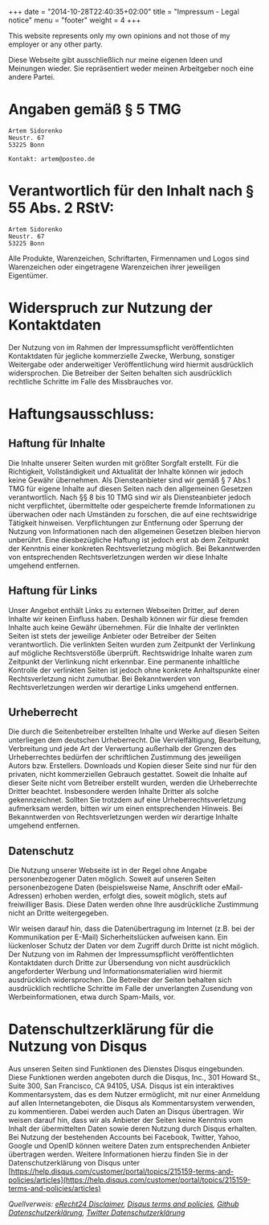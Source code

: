 +++
date = "2014-10-28T22:40:35+02:00"
title = "Impressum - Legal notice"
menu = "footer"
weight = 4
+++

This website represents only my own opinions and not those of my employer or any other party.

Diese Webseite gibt ausschließlich nur meine eigenen Ideen und Meinungen wieder. Sie repräsentiert weder meinen Arbeitgeber noch eine andere Partei.

# Angaben gemäß § 5 TMG

```text
Artem Sidorenko
Neustr. 67
53225 Bonn

Kontakt: artem@posteo.de
```

# Verantwortlich für den Inhalt nach § 55 Abs. 2 RStV:

```text
Artem Sidorenko
Neustr. 67
53225 Bonn
```

Alle Produkte, Warenzeichen, Schriftarten, Firmennamen und Logos sind Warenzeichen oder eingetragene Warenzeichen ihrer jeweiligen Eigentümer.

# Widerspruch zur Nutzung der Kontaktdaten

Der Nutzung von im Rahmen der Impressumspflicht veröffentlichten Kontaktdaten
für jegliche kommerzielle Zwecke, Werbung, sonstiger Weitergabe oder
anderweitiger Veröffentlichung wird hiermit ausdrücklich widersprochen.
Die Betreiber der Seiten behalten sich ausdrücklich rechtliche
Schritte im Falle des Missbrauches vor.

# Haftungsausschluss:

## Haftung für Inhalte

Die Inhalte unserer Seiten wurden mit größter Sorgfalt erstellt.
Für die Richtigkeit, Vollständigkeit und Aktualität der Inhalte
können wir jedoch keine Gewähr übernehmen. Als Diensteanbieter sind wir gemäß § 7 Abs.1 TMG für
eigene Inhalte auf diesen Seiten nach den allgemeinen Gesetzen verantwortlich.
Nach §§ 8 bis 10 TMG sind wir als Diensteanbieter jedoch nicht
verpflichtet, übermittelte oder gespeicherte fremde Informationen zu
überwachen oder nach Umständen zu forschen, die auf eine rechtswidrige
Tätigkeit hinweisen. Verpflichtungen zur Entfernung oder Sperrung der
Nutzung von Informationen nach den allgemeinen Gesetzen bleiben hiervon
unberührt. Eine diesbezügliche Haftung ist jedoch erst ab dem
Zeitpunkt der Kenntnis einer konkreten Rechtsverletzung möglich. Bei
Bekanntwerden von entsprechenden Rechtsverletzungen werden wir diese Inhalte
umgehend entfernen.

## Haftung für Links

Unser Angebot enthält Links zu externen Webseiten Dritter, auf deren
Inhalte wir keinen Einfluss haben. Deshalb können wir für diese
fremden Inhalte auch keine Gewähr übernehmen. Für die Inhalte
der verlinkten Seiten ist stets der jeweilige Anbieter oder Betreiber der
Seiten verantwortlich. Die verlinkten Seiten wurden zum Zeitpunkt der Verlinkung
auf mögliche Rechtsverstöße überprüft. Rechtswidrige
Inhalte waren zum Zeitpunkt der Verlinkung nicht erkennbar. Eine permanente
inhaltliche Kontrolle der verlinkten Seiten ist jedoch ohne konkrete Anhaltspunkte
einer Rechtsverletzung nicht zumutbar. Bei Bekanntwerden von Rechtsverletzungen
werden wir derartige Links umgehend entfernen.

## Urheberrecht

Die durch die Seitenbetreiber erstellten Inhalte und Werke auf diesen Seiten
unterliegen dem deutschen Urheberrecht. Die Vervielfältigung, Bearbeitung, Verbreitung und
jede Art der Verwertung außerhalb der Grenzen des Urheberrechtes bedürfen
der schriftlichen Zustimmung des jeweiligen Autors bzw. Erstellers. Downloads
und Kopien dieser Seite sind nur für den privaten, nicht kommerziellen
Gebrauch gestattet. Soweit die Inhalte auf dieser Seite nicht vom Betreiber erstellt wurden,
werden die Urheberrechte Dritter beachtet. Insbesondere werden Inhalte Dritter als solche
gekennzeichnet. Sollten Sie trotzdem auf eine Urheberrechtsverletzung aufmerksam werden, bitten wir um einen entsprechenden Hinweis.
Bei Bekanntwerden von Rechtsverletzungen werden wir derartige Inhalte umgehend entfernen.

## Datenschutz

Die Nutzung unserer Webseite ist in der Regel ohne Angabe personenbezogener Daten möglich. Soweit auf unseren Seiten personenbezogene Daten (beispielsweise Name,
Anschrift oder eMail-Adressen) erhoben werden, erfolgt dies, soweit möglich, stets auf freiwilliger Basis. Diese Daten werden ohne Ihre ausdrückliche Zustimmung nicht an Dritte weitergegeben.

Wir weisen darauf hin, dass die Datenübertragung im Internet (z.B.
bei der Kommunikation per E-Mail) Sicherheitslücken aufweisen kann.
Ein lückenloser Schutz der Daten vor dem Zugriff durch Dritte ist nicht
möglich.
Der Nutzung von im Rahmen der Impressumspflicht veröffentlichten Kontaktdaten
durch Dritte zur Übersendung von nicht ausdrücklich angeforderter
Werbung und Informationsmaterialien wird hiermit ausdrücklich widersprochen.
Die Betreiber der Seiten behalten sich ausdrücklich rechtliche Schritte
im Falle der unverlangten Zusendung von Werbeinformationen, etwa durch Spam-Mails,
vor.

# Datenschultzerklärung für die Nutzung von Disqus

Aus unseren Seiten sind Funktionen des Dienstes Disqus eingebunden.
Diese Funktionen werden angeboten durch die Disqus, Inc., 301 Howard St.,
Suite 300, San Francisco, CA 94105, USA. Disqus ist ein interaktives
Kommentarsystem, das es dem Nutzer ermöglicht, mit nur einer Anmeldung
auf allen Internetangeboten, die Disqus als Kommentarsystem verwenden,
zu kommentieren. Dabei werden auch Daten an Disqus übertragen.
Wir weisen darauf hin, dass wir als Anbieter der Seiten keine Kenntnis
vom Inhalt der übermittelten Daten sowie deren Nutzung durch Disqus
erhalten. Bei Nutzung der bestehenden Accounts bei Facebook, Twitter,
Yahoo, Google und OpenID können weitere Daten zum entsprechenden Anbieter
übertragen werden. Weitere Informationen hierzu finden Sie in der
Datenschutzerklärung von Disqus unter [https://help.disqus.com/customer/portal/topics/215159-terms-and-policies/articles](https://help.disqus.com/customer/portal/topics/215159-terms-and-policies/articles)

_Quellverweis: [eRecht24 Disclaimer](http://www.e-recht24.de/muster-disclaimer.htm), [Disqus terms and policies](https://help.disqus.com/customer/portal/topics/215159-terms-and-policies/articles), [Github Datenschutzerklärung](https://help.github.com/articles/github-privacy-policy/), [Twitter Datenschutzerklärung](http://twitter.com/privacy)_
